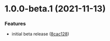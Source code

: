 # 1.0.0-beta.1 (2021-11-13)


### Features

* initial beta release ([8cac128](https://github.com/Silthus/sChat/commit/8cac1281e9530898bcef3c799455f61d6942a91a))
